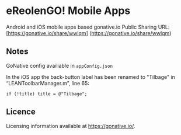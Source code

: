 # eReolenGO! Mobile Apps

Android and iOS mobile apps based gonative.io
Public Sharing URL: [https://gonative.io/share/wwlqm] (https://gonative.io/share/wwlqm)

## Notes
GoNative config availiable in `appConfig.json`

In the iOS app the back-button label has been renamed to "Tilbage" in “LEANToolbarManager.m”, line 65:
`if (!title) title = @"Tilbage";`

## Licence
Licensing information available at https://gonative.io/.